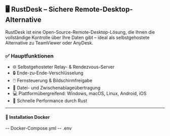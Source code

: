 ## 🖥️ RustDesk – Sichere Remote-Desktop-Alternative

RustDesk ist eine Open-Source-Remote-Desktop-Lösung, die Ihnen die vollständige Kontrolle über Ihre Daten gibt – ideal als selbstgehostete Alternative zu TeamViewer oder AnyDesk.

### ✅ Hauptfunktionen

- 🌐 Selbstgehosteter Relay- & Rendezvous-Server
- 🔒 Ende-zu-Ende-Verschlüsselung
- 🖱️ Fernsteuerung & Bildschirmfreigabe
- 📂 Datei- und Zwischenablageübertragung
- 💻 Plattformübergreifend: Windows, macOS, Linux, Android, iOS
- 🚀 Schnelle Performance durch Rust

---

#### 🚀 Installation Docker

-- Docker-Compose.yml
-- .env


